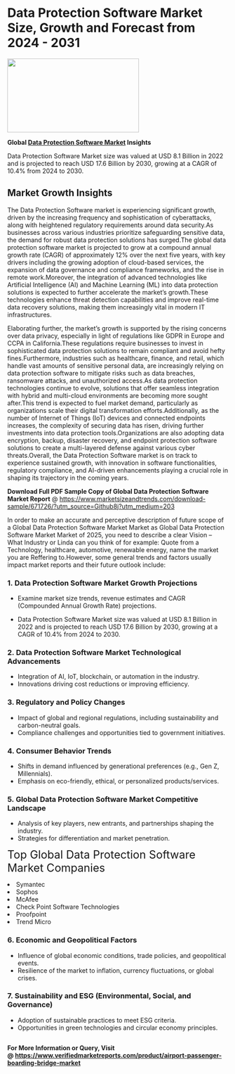 <H1>Data Protection Software Market Size, Growth and Forecast from 2024 - 2031</H1><img class="aligncenter size-medium wp-image-584254" src="https://thirdeyenews.in/wp-content/uploads/2024/09/Global-Market-Research-300x168.jpeg" alt="" width="300" height="168" /><p><strong>Global&nbsp;<a href="https://www.marketsizeandtrends.com/download-sample/671726/?utm_source=Github8j?utm_medium=203">Data Protection Software Market</a> Insights</strong></p><p>Data Protection Software Market size was valued at USD 8.1 Billion in 2022 and is projected to reach USD 17.6 Billion by 2030, growing at a CAGR of 10.4% from 2024 to 2030.</p><p><h2>Market Growth Insights</h2> <p>The Data Protection Software market is experiencing significant growth, driven by the increasing frequency and sophistication of cyberattacks, along with heightened regulatory requirements around data security.As businesses across various industries prioritize safeguarding sensitive data, the demand for robust data protection solutions has surged.The global data protection software market is projected to grow at a compound annual growth rate (CAGR) of approximately 12% over the next five years, with key drivers including the growing adoption of cloud-based services, the expansion of data governance and compliance frameworks, and the rise in remote work.Moreover, the integration of advanced technologies like Artificial Intelligence (AI) and Machine Learning (ML) into data protection solutions is expected to further accelerate the market’s growth.These technologies enhance threat detection capabilities and improve real-time data recovery solutions, making them increasingly vital in modern IT infrastructures.</p> <p>Elaborating further, the market’s growth is supported by the rising concerns over data privacy, especially in light of regulations like GDPR in Europe and CCPA in California.These regulations require businesses to invest in sophisticated data protection solutions to remain compliant and avoid hefty fines.Furthermore, industries such as healthcare, finance, and retail, which handle vast amounts of sensitive personal data, are increasingly relying on data protection software to mitigate risks such as data breaches, ransomware attacks, and unauthorized access.As data protection technologies continue to evolve, solutions that offer seamless integration with hybrid and multi-cloud environments are becoming more sought after.This trend is expected to fuel market demand, particularly as organizations scale their digital transformation efforts.Additionally, as the number of Internet of Things (IoT) devices and connected endpoints increases, the complexity of securing data has risen, driving further investments into data protection tools.Organizations are also adopting data encryption, backup, disaster recovery, and endpoint protection software solutions to create a multi-layered defense against various cyber threats.Overall, the Data Protection Software market is on track to experience sustained growth, with innovation in software functionalities, regulatory compliance, and AI-driven enhancements playing a crucial role in shaping its trajectory in the coming years.</p> <p><span class=""><strong>Download Full PDF Sample Copy of Global Data Protection Software Market Report</strong> @ <a href="https://www.marketsizeandtrends.com/download-sample/671726/?utm_source=Github8j?utm_medium=203" target="_blank">https://www.marketsizeandtrends.com/download-sample/671726/?utm_source=Github8j?utm_medium=203</a></span></p><p>In order to make an accurate and perceptive description of future scope of a Global&nbsp;Data Protection Software Market Market as Global&nbsp;Data Protection Software Market Market of 2025, you need to describe a clear Vision &ndash; What Industry or Linda can you think of for example: Quote from a Technology, healthcare, automotive, renewable energy, name the market you are Reffering to.However, some general trends and factors usually impact market reports and their future outlook include:</p><h3>1.&nbsp;<strong>Data Protection Software Market Growth Projections</strong></h3><ul><li>Examine market size trends, revenue estimates and CAGR (Compounded Annual Growth Rate) projections.</li><li><p>Data Protection Software Market size was valued at USD 8.1 Billion in 2022 and is projected to reach USD 17.6 Billion by 2030, growing at a CAGR of 10.4% from 2024 to 2030.</p></li></ul><h3>2.&nbsp;<strong>Data Protection Software Market Technological Advancements</strong></h3><ul><li>Integration of AI, IoT, blockchain, or automation in the industry.</li><li>Innovations driving cost reductions or improving efficiency.</li></ul><h3>3.&nbsp;<strong>Regulatory and Policy Changes</strong></h3><ul><li>Impact of global and regional regulations, including sustainability and carbon-neutral goals.</li><li>Compliance challenges and opportunities tied to government initiatives.</li></ul><h3>4.&nbsp;<strong>Consumer Behavior Trends</strong></h3><ul><li>Shifts in demand influenced by generational preferences (e.g., Gen Z, Millennials).</li><li>Emphasis on eco-friendly, ethical, or personalized products/services.</li></ul><h3>5.&nbsp;<strong>Global Data Protection Software Market Competitive Landscape</strong></h3><ul><li>Analysis of key players, new entrants, and partnerships shaping the industry.</li><li>Strategies for differentiation and market penetration.</li></ul><p data-pm-slice="1 1 []"><span style="color: inherit; font-family: inherit; font-size: 25px;">Top Global Data Protection Software Market Companies</span></p><div class="" data-test-id=""><p><li>Symantec</li><li> Sophos</li><li> McAfee</li><li> Check Point Software Technologies</li><li> Proofpoint</li><li> Trend Micro</li></p></div><h3>6.&nbsp;<strong>Economic and Geopolitical Factors</strong></h3><ul><li>Influence of global economic conditions, trade policies, and geopolitical events.</li><li>Resilience of the market to inflation, currency fluctuations, or global crises.</li></ul><h3>7.&nbsp;<strong>Sustainability and ESG (Environmental, Social, and Governance)</strong></h3><ul><li>Adoption of sustainable practices to meet ESG criteria.</li><li>Opportunities in green technologies and circular economy principles.</li></ul><h2><strong style="font-size: 14px;">For More Information or Query, Visit @&nbsp;</strong><a style="background-color: #ffffff; font-size: 14px;" href="https://www.marketsizeandtrends.com/report/data-protection-software-market/" target="_blank">https://www.verifiedmarketreports.com/product/airport-passenger-boarding-bridge-market</a></h2>